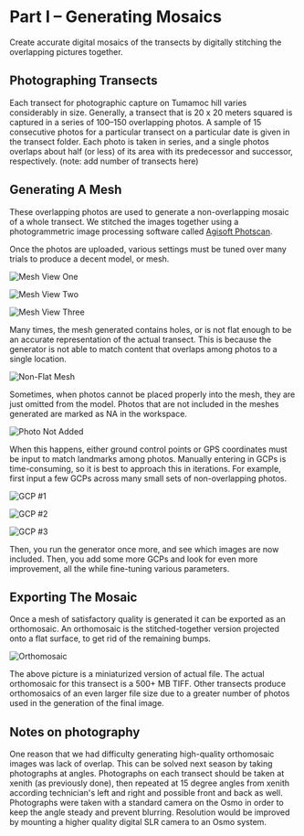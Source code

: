 # Part I – Generating Mosaics

Create accurate digital mosaics of the transects by digitally stitching the overlapping pictures together.

## Photographing Transects

Each transect for photographic capture on Tumamoc hill varies considerably in size. Generally, a transect that is 20 x 20 meters squared is captured in a series of 100–150 overlapping photos. A sample of 15 consecutive photos for a particular transect on a particular date is given in the transect folder. Each photo is taken in series, and a single photos overlaps about half (or less) of its area with its predecessor and successor, respectively. (note: add number of transects here)

## Generating A Mesh

These overlapping photos are used to generate a non-overlapping mosaic of a whole transect. We stitched the images together using a photogrammetric image processing software called [Agisoft Photscan](http://www.agisoft.com/).

Once the photos are uploaded, various settings must be tuned over many trials to produce a decent model, or mesh.

![Mesh View One](https://imgur.com/wXrWaYG.png)

![Mesh View Two](https://imgur.com/8Bsu755.png)

![Mesh View Three](https://imgur.com/zd0V1ks.png)

Many times, the mesh generated contains holes, or is not flat enough to be an accurate representation of the actual transect. This is because the generator is not able to match content that overlaps among photos to a single location. 

![Non-Flat Mesh](https://imgur.com/uhqzRTE.png)

Sometimes, when photos cannot be placed properly into the mesh, they are just omitted from the model. Photos that are not included in the meshes generated are marked as NA in the workspace.

![Photo Not Added](https://imgur.com/9ARSLSN.png)

When this happens, either ground control points or GPS coordinates must be input to match landmarks among photos. Manually entering in GCPs is time-consuming, so it is best to approach this in iterations. For example, first input a few GCPs across many small sets of non-overlapping photos.

![GCP #1](https://imgur.com/813v5tH.png)

![GCP #2](https://imgur.com/R0uplw2.png)

![GCP #3](https://imgur.com/QVt8TtD.png)

Then, you run the generator once more, and see which images are now included. Then, you add some more GCPs and look for even more improvement, all the while fine-tuning various parameters.

## Exporting The Mosaic

Once a mesh of satisfactory quality is generated it can be exported as an orthomosaic. An orthomosaic is the stitched-together version  projected onto a flat surface, to get rid of the remaining bumps.

![Orthomosaic](https://imgur.com/wI1kUDN.png)

The above picture is a miniaturized version of actual file. The actual orthomosaic for this transect is a 500+ MB TIFF. Other transects produce orthomosaics of an even larger file size due to a greater number of photos used in the generation of the final image.

## Notes on photography  

One reason that we had difficulty generating high-quality orthomosaic images was lack of overlap. This can be solved next season by taking photographs at angles. Photographs on each transect should be taken at xenith (as previously done), then repeated at 15 degree angles from xenith according technician's left and right and possible front and back as well. Photographs were taken with a standard camera on the Osmo in order to keep the angle steady and prevent blurring. Resolution would be improved by mounting a higher quality digital SLR camera to an Osmo system. 
